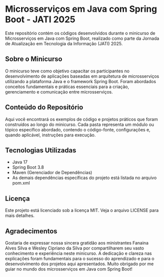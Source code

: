 # Microsserviços em Java com Spring Boot - JATI 2025
Este repositório contém os códigos desenvolvidos durante o minicurso de Microsserviços em Java com Spring Boot, realizado como parte da Jornada de Atualização em Tecnologia da Informação (JATI) 2025.

## Sobre o Minicurso
O minicurso teve como objetivo capacitar os participantes no desenvolvimento de aplicações baseadas em arquitetura de microsserviços utilizando a plataforma Java e o framework Spring Boot. Foram abordados conceitos fundamentais e práticas essenciais para a criação, gerenciamento e comunicação entre microsserviços.

## Conteúdo do Repositório
Aqui você encontrará os exemplos de código e projetos práticos que foram construídos ao longo do minicurso. Cada pasta representa um módulo ou tópico específico abordado, contendo o código-fonte, configurações e, quando aplicável, instruções para execução.

## Tecnologias Utilizadas
- Java 17
- Spring Boot 3.8
- Maven (Gerenciador de Dependências)
- As demais dependências específicas do projeto está listada no arquivo pom.xml

## Licença
Este projeto está licenciado sob a licença MIT. Veja o arquivo LICENSE para mais detalhes.

## Agradecimentos
Gostaria de expressar nossa sincera gratidão aos ministrantes Fanaina Alves Silva e Wesley Cipriano da Silva por compartilharem seu vasto conhecimento e experiência neste minicurso. A dedicação e clareza nas explicações foram fundamentais para o sucesso do aprendizado e para o desenvolvimento dos projetos aqui apresentados. Muito obrigado por me guiar no mundo dos microsserviços em Java com Spring Boot!
